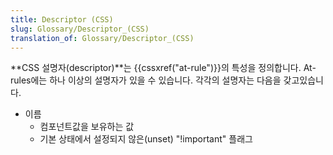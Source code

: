```yaml
---
title: Descriptor (CSS)
slug: Glossary/Descriptor_(CSS)
translation_of: Glossary/Descriptor_(CSS)
---
```

**CSS 설명자(descriptor)**는 {{cssxref("at-rule")}}의 특성을 정의합니다. At-rules에는 하나 이상의 설명자가 있을 수 있습니다. 각각의 설명자는 다음을 갖고있습니다.

- 이름
  - 컴포넌트값을 보유하는 값
  - 기본 상태에서 설정되지 않은(unset) "!important" 플래그
